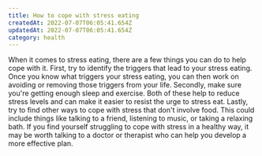 ```yaml
---
title: How to cope with stress eating
createdAt: 2022-07-07T06:05:41.654Z
updatedAt: 2022-07-07T06:05:41.654Z
category: health
---
```


When it comes to stress eating, there are a few things you can do to help cope with it. First, try to identify the triggers that lead to your stress eating. Once you know what triggers your stress eating, you can then work on avoiding or removing those triggers from your life. Secondly, make sure you're getting enough sleep and exercise. Both of these help to reduce stress levels and can make it easier to resist the urge to stress eat. Lastly, try to find other ways to cope with stress that don't involve food. This could include things like talking to a friend, listening to music, or taking a relaxing bath. If you find yourself struggling to cope with stress in a healthy way, it may be worth talking to a doctor or therapist who can help you develop a more effective plan.
